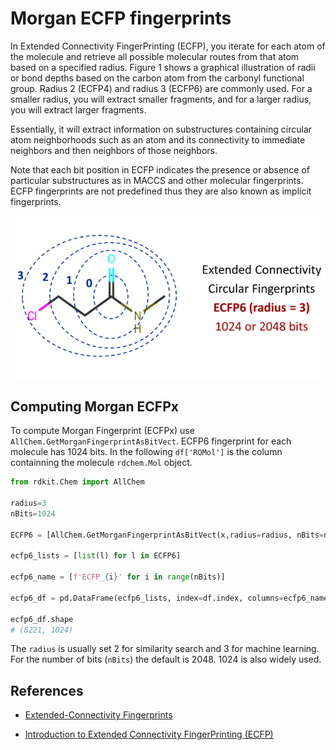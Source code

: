 # Morgan ECFP fingerprints

In Extended Connectivity FingerPrinting (ECFP), you iterate for each atom of the molecule and retrieve all possible molecular routes from that atom based on a specified radius. Figure 1 shows a graphical illustration of radii or bond depths based on the carbon atom from the carbonyl functional group. Radius 2 (ECFP4) and radius 3 (ECFP6) are commonly used. For a smaller radius, you will extract smaller fragments, and for a larger radius, you will extract larger fragments.

Essentially, it will extract information on substructures containing circular atom neighborhoods such as an atom and its connectivity to immediate neighbors and then neighbors of those neighbors.

Note that each bit position in ECFP indicates the presence or absence of particular substructures as in MACCS and other molecular fingerprints. ECFP fingerprints are not predefined thus they are also known as implicit fingerprints. 

![ECFP6](../../_static/ecfp6.png)



## Computing Morgan ECFPx

To compute Morgan Fingerprint (ECFPx) use `AllChem.GetMorganFingerprintAsBitVect`. ECFP6 fingerprint for each molecule has 1024 bits. In the following `df['ROMol']` is the column containning the molecule `rdchem.Mol` object.

```python
from rdkit.Chem import AllChem

radius=3
nBits=1024

ECFP6 = [AllChem.GetMorganFingerprintAsBitVect(x,radius=radius, nBits=nBits) for x in df['ROMol']]

ecfp6_lists = [list(l) for l in ECFP6]

ecfp6_name = [f'ECFP_{i}' for i in range(nBits)]

ecfp6_df = pd.DataFrame(ecfp6_lists, index=df.index, columns=ecfp6_name)

ecfp6_df.shape
# (8221, 1024)
```

The `radius` is usually set 2 for similarity search and 3 for machine learning. For the number of bits (`nBits`) the default is 2048. 1024 is also widely used.



## References

- [Extended-Connectivity Fingerprints](https://pubs.acs.org/doi/10.1021/ci100050t)

- [Introduction to Extended Connectivity FingerPrinting (ECFP)](https://towardsdatascience.com/a-practical-introduction-to-the-use-of-molecular-fingerprints-in-drug-discovery-7f15021be2b1)